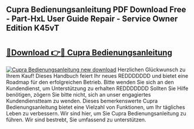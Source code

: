 ## Cupra Bedienungsanleitung PDF Download Free - Part-HxL User Guide Repair - Service Owner Edition K45vT

# <h2><a href="http://df2t57.blite.top/?on=Cupra+Bedienungsanleitung">🔗Download 👉🔴 Cupra Bedienungsanleitung</a></h2>

[![Cupra Bedienungsanleitung new download](https://i.imgur.com/lujVjoI.png)](http://df2t57.blite.top/?on=Cupra+Bedienungsanleitung)
Herzlichen Glückwunsch zu Ihrem Kauf! Dieses Handbuch feiert Ihr neues REDDDDDDD und bietet eine Roadmap für den erfolgreichen Betrieb. Bitte wenden Sie sich an den Kundendienst, um Unterstützung zu erhalten REDDDDDDD Sollten Sie Hilfe benötigen, zögern Sie bitte nicht, sich an unser engagiertes Kundendienstteam zu wenden. Dieses bemerkenswerte Cupra Bedienungsanleitung bietet eine Vielzahl von Funktionen, um Ihr tägliches Leben zu verbessern. Wir sind hier, um Sie Cupra Bedienungsanleitung zu führen. Wir sind bestrebt, Sie umfassend zu unterstützen.
